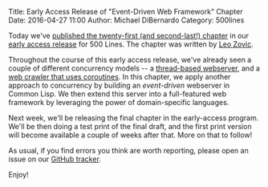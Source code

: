 Title: Early Access Release of "Event-Driven Web Framework" Chapter
Date: 2016-04-27 11:00
Author: Michael DiBernardo
Category: 500lines

Today we've [published the twenty-first (and second-last!) chapter](http://aosabook.org/en/500L/an-event-driven-web-framework.html) in our [early access
release](http://aosabook.org/blog/2015/09/500-lines-or-less-early-access-web-release/)
for 500 Lines. The chapter was written by [Leo Zovic](http://langnostic.inaimathi.ca/).

Throughout the course of this early access release, we've already seen a couple of different concurrency models -- a [thread-based webserver](http://aosabook.org/en/500L/a-simple-web-server.html), and a [web crawler that uses coroutines](http://aosabook.org/en/500L/a-web-crawler-with-asyncio-coroutines.html). In this chapter, we apply another approach to concurrency by building an _event-driven_ webserver in Common Lisp. We then extend this server into a full-featured web framework by leveraging the power of domain-specific languages.

Next week, we'll be releasing the final chapter in the early-access program. We'll be then doing a test print of the final draft, and the first print version will become available a couple of weeks after that. More on that to follow!

As usual, if you find errors you think are worth reporting, please open an issue on our
[GitHub tracker](https://github.com/aosabook/500lines/issues). 

Enjoy!
